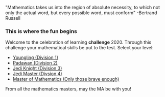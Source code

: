 "Mathematics takes us into the region of absolute necessity, to which not only the actual word, but every possible word, must conform" -Bertrand Russell 

### This is where the fun begins 
Welcome to the celebration of learning **challenge** 2020. Through this challenge your mathematical skills be put to the test.  Select your level: 

* [Youngling (Division 1)](Division1.md)
* [Padawan (Division 2)](Division2.md)
* [Jedi Knight (Division 3)](L3start.md)
* [Jedi Master (Divsion 4)](L3start.md) 
* [Master of Mathematics (Only those brave enough)](lit.md)

From all the mathematics masters, may the MA be with you! 



